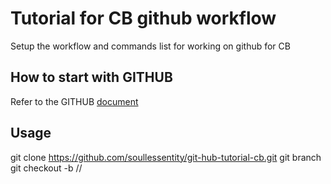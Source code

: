 # Tutorial for CB github workflow

Setup the workflow and commands list for working on github for CB

## How to start with GITHUB

Refer to the GITHUB [document](https://lab.github.com)

## Usage

git clone https://github.com/soullessentity/git-hub-tutorial-cb.git
git branch 
git checkout -b <username>/<feature>/<tracking cr>